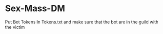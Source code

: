 # Sex-Mass-DM

Put Bot Tokens In Tokens.txt and make sure that the bot are in the guild with the victim 
